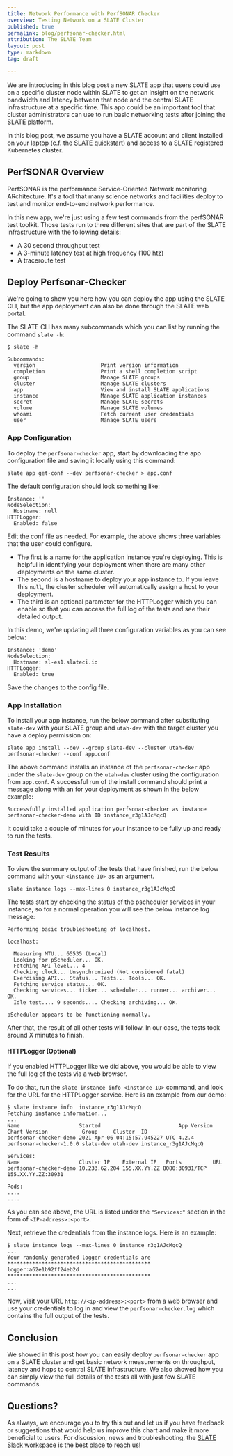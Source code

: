 ```yaml
---
title: Network Performance with PerfSONAR Checker
overview: Testing Network on a SLATE Cluster 
published: true
permalink: blog/perfsonar-checker.html
attribution: The SLATE Team 
layout: post
type: markdown
tag: draft

---
```


We are introducing in this blog post a new SLATE app that users could use on a specific cluster node within SLATE to get an insight on the network bandwidth and latency between that node and the central SLATE infrastructure at a specific time. This app could be an important tool that cluster administrators can use to run basic networking tests after joining the SLATE platform.
<!--end_excerpt-->

In this blog post, we assume you have a SLATE account and client installed on your laptop (c.f. the [SLATE quickstart](https://slateci.io/docs/quickstart/)) and access to a SLATE registered Kubernetes cluster. 

## PerfSONAR Overview

PerfSONAR is the performance Service-Oriented Network monitoring ARchitecture. It's a tool that many science networks and facilities deploy to test and monitor end-to-end network performance. 

In this new app, we're just using a few test commands from the perfSONAR test toolkit. Those tests run to three different sites that are part of the SLATE infrastructure with the following details:

- A 30 second throughput test
- A 3-minute latency test at high frequency (100 htz)
- A traceroute test   

## Deploy Perfsonar-Checker

We're going to show you here how you can deploy the app using the SLATE CLI, but the app deployment can also be done through the SLATE web portal.

The SLATE CLI has many subcommands which you can list by running the command `slate -h`: 

```
$ slate -h 

Subcommands:
  version                     Print version information
  completion                  Print a shell completion script
  group                       Manage SLATE groups
  cluster                     Manage SLATE clusters
  app                         View and install SLATE applications
  instance                    Manage SLATE application instances
  secret                      Manage SLATE secrets
  volume                      Manage SLATE volumes
  whoami                      Fetch current user credentials
  user                        Manage SLATE users
```

### App Configuration

To deploy the `perfsonar-checker` app, start by downloading the app configuration file and saving it locally using this command:

```
slate app get-conf --dev perfsonar-checker > app.conf
```
The default configuration should look something like:

```
Instance: ''
NodeSelection:  
  Hostname: null
HTTPLogger: 
  Enabled: false
```

Edit the conf file as needed. For example, the above shows three variables that the user could configure.

- The first is a name for the application instance you're deploying. This is helpful in identifying your deployment when there are many other deployments on the same cluster.
- The second is a hostname to deploy your app instance to. If you leave this `null`, the cluster scheduler will automatically assign a host to your deployment.
- The third is an optional parameter for the HTTPLogger which you can enable so that you can access the full log of the tests and see their detailed output. 

In this demo, we're updating all three configuration variables as you can see below:

```
Instance: 'demo'
NodeSelection:  
  Hostname: sl-es1.slateci.io
HTTPLogger: 
  Enabled: true
``` 

Save the changes to the config file.

### App Installation

To install your app instance, run the below command after substituting `slate-dev` with your SLATE group and `utah-dev` with the target cluster you have a deploy permission on:

```
slate app install --dev --group slate-dev --cluster utah-dev perfsonar-checker --conf app.conf
``` 

The above command installs an instance of the `perfsonar-checker` app under the `slate-dev` group on the `utah-dev` cluster using the configuration from `app.conf`. A successful run of the install command should print a message along with an <instance-ID> for your deployment as shown in the below example:

```
Successfully installed application perfsonar-checker as instance perfsonar-checker-demo with ID instance_r3g1AJcMqcQ
```

It could take a couple of minutes for your instance to be fully up and ready to run the tests.

### Test Results
To view the summary output of the tests that have finished, run the below command with your `<instance-ID>` as an argument.

```
slate instance logs --max-lines 0 instance_r3g1AJcMqcQ
```

The tests start by checking the status of the pscheduler services in your instance, so for a normal operation you will see the below instance log message:

```
Performing basic troubleshooting of localhost.

localhost:

  Measuring MTU... 65535 (Local)
  Looking for pScheduler... OK.
  Fetching API level... 4
  Checking clock... Unsynchronized (Not considered fatal)
  Exercising API... Status... Tests... Tools... OK.
  Fetching service status... OK.
  Checking services... ticker... scheduler... runner... archiver... OK.
  Idle test.... 9 seconds.... Checking archiving... OK.

pScheduler appears to be functioning normally.

``` 
After that, the result of all other tests will follow. In our case, the tests took around X minutes to finish.

#### HTTPLogger (Optional)
If you enabled HTTPLogger like we did above, you would be able to view the full log of the tests via a web browser.

To do that, run the `slate instance info <instance-ID>` command, and look for the URL for the HTTPLogger service. Here is an example from our demo:

```
$ slate instance info  instance_r3g1AJcMqcQ
Fetching instance information...
...
Name                   Started                         App Version Chart Version           Group     Cluster  ID                  
perfsonar-checker-demo 2021-Apr-06 04:15:57.945227 UTC 4.2.4       perfsonar-checker-1.0.0 slate-dev utah-dev instance_r3g1AJcMqcQ

Services:
Name                   Cluster IP    External IP   Ports          URL                
perfsonar-checker-demo 10.233.62.204 155.XX.YY.ZZ 8080:30931/TCP 155.XX.YY.ZZ:30931

Pods:
....
....

```
As you can see above, the URL is listed under the `"Services:"` section in the form of `<IP-address>:<port>`.

Next, retrieve the credentials from the instance logs. Here is an example:

```
$ slate instance logs --max-lines 0 instance_r3g1AJcMqcQ
...
Your randomly generated logger credentials are
**********************************************
logger:a62e1b92ff24eb2d
**********************************************
...
...
```
Now, visit your URL `http://<ip-address>:<port>` from a web browser and use your credentials to log in and view the `perfsonar-checker.log` which contains the full output of the tests.



## Conclusion

We showed in this post how you can easily deploy `perfsonar-checker` app on a SLATE cluster and get basic network measurements on throughput, latency and hops to central SLATE infrastructure. We also showed how you can simply view the full details of the tests all with just few SLATE commands.

## Questions?

As always, we encourage you to try this out and let us if you have feedback or suggestions that would help us improve this chart and make it more beneficial to users. For discussion, news and troubleshooting, the [SLATE Slack workspace](https://slack.slateci.io/) is the best place to reach us! 